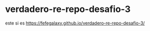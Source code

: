 # verdadero-re-repo-desafio-3
este si es
 https://fefegalaxy.github.io/verdadero-re-repo-desafio-3/
